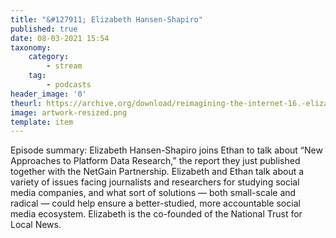 ```yaml
---
title: "&#127911; Elizabeth Hansen-Shapiro"
published: true
date: 08-03-2021 15:54
taxonomy:
    category:
        - stream
    tag:
        - podcasts
header_image: '0'
theurl: https://archive.org/download/reimagining-the-internet-16.-elizabeth-hansen-shapiro/Reimagining%20the%20Internet%2016.%20Elizabeth%20Hansen%20Shapiro.mp3
image: artwork-resized.png
template: item
--- 
```

Episode summary: Elizabeth Hansen-Shapiro joins Ethan to talk about “New Approaches to Platform Data Research,” the report they just published together with the NetGain Partnership. Elizabeth and Ethan talk about a variety of issues facing journalists and researchers for studying social media companies, and what sort of solutions — both small-scale and radical — could help ensure a better-studied, more accountable social media ecosystem. Elizabeth is the co-founded of the National Trust for Local News.
